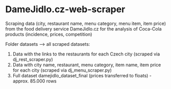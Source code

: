 # DameJidlo.cz-web-scraper
Scraping data (city, restaurant name, menu category, menu item, item price) from the food delivery service DameJidlo.cz for the analysis of Coca-Cola products (incidence, prices, competition)

Folder datasets --> all scraped datasets:
1. Data with the links to the restaurants for each Czech city (scraped via dj_rest_scraper.py)
2. Data with city name, restaurant, menu category, item name, item price for each city (scraped via dj_menu_scraper.py)
3. Full dataset damejidlo_dataset_final (prices transferred to floats) - approx. 85.000 rows

